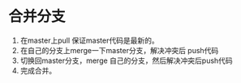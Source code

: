 # 合并分支

1. 在master上pull 保证master代码是最新的。
2. 在自己的分支上merge一下master分支，解决冲突后 push代码
3. 切换回master分支，merge 自己的分支，然后解决冲突后push代码
4. 完成合并。